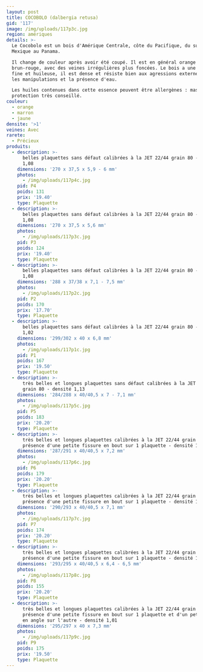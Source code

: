 ```yaml
---
layout: post
title: COCOBOLO (dalbergia retusa)
gid: '117'
image: /img/uploads/117p3c.jpg
region: amériques
details: >-
  Le Cocobolo est un bois d'Amérique Centrale, côte du Pacifique, du sud du
  Mexique au Panama. 

  Il change de couleur après avoir été coupé. Il est en général orange ou
  brun-rouge, avec des veines irrégulières plus foncées. Le bois a une texture
  fine et huileuse, il est dense et résiste bien aux agressions externes comme
  les manipulations et la présence d'eau.

  Les huiles contenues dans cette essence peuvent être allergènes : masque de
  protection très conseillé.
couleur:
  - orange
  - marron
  - jaune
densite: '>1'
veines: Avec
rarete:
  - Précieux
produits:
  - description: >-
      belles plaquettes sans défaut calibrées à la JET 22/44 grain 80 - densité
      1,08
    dimensions: '270 x 37,5 x 5,9 - 6 mm'
    photos:
      - /img/uploads/117p4c.jpg
    pid: P4
    poids: 131
    prix: '19.40'
    type: Plaquette
  - description: >-
      belles plaquettes sans défaut calibrées à la JET 22/44 grain 80 - densité
      1,08
    dimensions: '270 x 37,5 x 5,6 mm'
    photos:
      - /img/uploads/117p3c.jpg
    pid: P3
    poids: 124
    prix: '19.40'
    type: Plaquette
  - description: >-
      belles plaquettes sans défaut calibrées à la JET 22/44 grain 80 - densité
      1,08
    dimensions: '288 x 37/38 x 7,1 - 7,5 mm'
    photos:
      - /img/uploads/117p2c.jpg
    pid: P2
    poids: 170
    prix: '17.70'
    type: Plaquette
  - description: >-
      belles plaquettes sans défaut calibrées à la JET 22/44 grain 80 - densité
      1,02
    dimensions: '299/302 x 40 x 6,8 mm'
    photos:
      - /img/uploads/117p1c.jpg
    pid: P1
    poids: 167
    prix: '19.50'
    type: Plaquette
  - description: >-
      très belles et longues plaquettes sans défaut calibrées à la JET 22/44
      grain 80 - densité 1,13
    dimensions: '284/288 x 40/40,5 x 7 - 7,1 mm'
    photos:
      - /img/uploads/117p5c.jpg
    pid: P5
    poids: 183
    prix: '20.20'
    type: Plaquette
  - description: >-
      très belles et longues plaquettes calibrées à la JET 22/44 grain 80,
      présence d'une petite fissure en bout sur 1 plaquette - densité 1,08
    dimensions: '287/291 x 40/40,5 x 7,2 mm'
    photos:
      - /img/uploads/117p6c.jpg
    pid: P6
    poids: 179
    prix: '20.20'
    type: Plaquette
  - description: >-
      très belles et longues plaquettes calibrées à la JET 22/44 grain 80,
      présence d'une petite fissure en bout sur 1 plaquette - densité 1,05
    dimensions: '290/293 x 40/40,5 x 7,1 mm'
    photos:
      - /img/uploads/117p7c.jpg
    pid: P7
    poids: 174
    prix: '20.20'
    type: Plaquette
  - description: >-
      très belles et longues plaquettes calibrées à la JET 22/44 grain 80,
      présence d'une petite fissure en bout sur 1 plaquette - densité 1,02
    dimensions: '293/295 x 40/40,5 x 6,4 - 6,5 mm'
    photos:
      - /img/uploads/117p8c.jpg
    pid: P8
    poids: 155
    prix: '20.20'
    type: Plaquette
  - description: >-
      très belles et longues plaquettes calibrées à la JET 22/44 grain 80,
      présence d'une petite fissure en bout sur 1 plaquette et d'un petit éclat
      en angle sur l'autre - densité 1,01
    dimensions: '295/297 x 40 x 7,3 mm'
    photos:
      - /img/uploads/117p9c.jpg
    pid: P9
    poids: 175
    prix: '19.50'
    type: Plaquette
---
```


